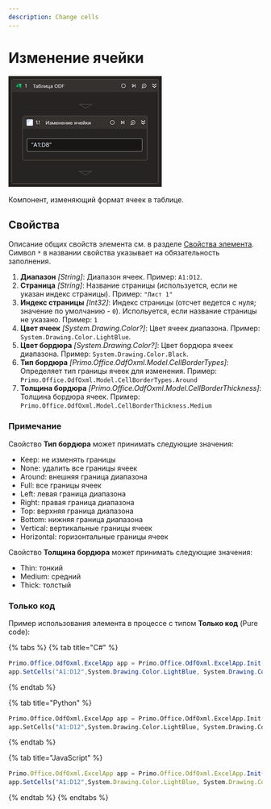```yaml
---
description: Change cells
---
```


# Изменение ячейки

![](<../../../../.gitbook/assets1/odftable-changecell.png>)

Компонент, изменяющий формат ячеек в таблице.

## Свойства

Описание общих свойств элемента см. в разделе [Свойства элемента](https://docs.primo-rpa.ru/primo-rpa/primo-studio/process/elements#svoistva-elementa).\
Символ `*` в названии свойства указывает на обязательность заполнения.

1. **Диапазон** *[String]*: Диапазон ячеек. Пример: `A1:D12`.
2. **Страница** *[String]*: Название страницы (используется, если не указан индекс страницы). Пример: `"Лист 1"`
3. **Индекс страницы** *[Int32]*: Индекс страницы (отсчет ведется с нуля; значение по умолчанию - `0`). Испольуется, если название страницы не указано. Пример: `1` 
4. **Цвет ячеек** *[Sуstem.Drawing.Color?]*: Цвет ячеек диапазона. Пример: `System.Drawing.Color.LightBlue`.
5. **Цвет бордюра** *[Sуstem.Drawing.Color?]*: Цвет бордюра ячеек диапазона. Пример: `System.Drawing.Color.Black`.
6. **Тип бордюра** *[Primo.Office.OdfOxml.Model.CellBorderTypes]*: Определяет тип границы ячеек для изменения. Пример: `Primo.Office.OdfOxml.Model.CellBorderTypes.Around` 
7. **Толщина бордюра** *[Primo.Office.OdfOxml.Model.CellBorderThickness]*: Толщина бордюра ячеек. Пример: `Primo.Office.OdfOxml.Model.CellBorderThickness.Medium`

### Примечание
Свойство **Тип бордюра** может принимать следующие значения:<br>

- Keep: не изменять границы
- None: удалить все границы ячеек
- Around: внешняя граница диапазона
- Full: все границы ячеек
- Left: левая граница диапазона
- Right: правая граница диапазона
- Top: верхняя граница диапазона
- Bottom: нижняя граница диапазона
- Vertical: вертикальные границы ячеек       
- Horizontal: горизонтальные границы ячеек
 
Свойство **Толщина бордюра** может принимать следующие значения:<br>
- Thin: тонкий
- Medium: средний
- Thick: толстый

### Только код
Пример использования элемента в процессе с типом **Только код** (Pure code):

{% tabs %}
{% tab title="C#" %}
```csharp
Primo.Office.OdfOxml.ExcelApp app = Primo.Office.OdfOxml.ExcelApp.Init(wf, [file]);
app.SetCells("A1:D12",System.Drawing.Color.LightBlue, System.Drawing.Color.Black, Model.CellBorderThickness.Medium, Model.CellBorderTypes.Around, [sheet], [sheetIdx]);
```
{% endtab %}

{% tab title="Python" %}
```python
Primo.Office.OdfOxml.ExcelApp app = Primo.Office.OdfOxml.ExcelApp.Init(wf, [file])
app.SetCells("A1:D12",System.Drawing.Color.LightBlue, System.Drawing.Color.Black, Model.CellBorderThickness.Medium, Model.CellBorderTypes.Around, [sheet], [sheetIdx])
```
{% endtab %}

{% tab title="JavaScript" %}
```javascript
Primo.Office.OdfOxml.ExcelApp app = Primo.Office.OdfOxml.ExcelApp.Init(wf, [file]);
app.SetCells("A1:D12",System.Drawing.Color.LightBlue, System.Drawing.Color.Black, Model.CellBorderThickness.Medium, Model.CellBorderTypes.Around, [sheet], [sheetIdx]);
```
{% endtab %}
{% endtabs %}
